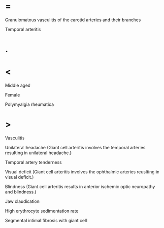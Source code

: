 # =

Granulomatous vasculitis of the carotid arteries and their branches

Temporal arteritis

# .

# <

Middle aged

Female

Polymyalgia rheumatica

# >

Vasculitis

Unilateral headache (Giant cell arteritis involves the temporal arteries resulting in unilateral headache.)

Temporal artery tenderness

Visual deficit (Giant cell arteritis involves the ophthalmic arteries reuslting in visual deficit.)

Blindness (Giant cell arteritis results in anterior ischemic optic neuropathy and blindness.)

Jaw claudication

High erythrocyte sedimentation rate

Segmental intimal fibrosis with giant cell

